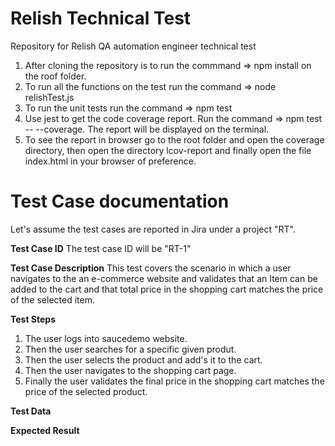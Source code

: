 # Relish Technical Test
Repository for Relish QA automation engineer technical test

1. After cloning the repository is to run the commmand => npm install on the roof folder.
2. To run all the functions on the test run the command => node relishTest.js
3. To run the unit tests run the command => npm test
4. Use jest to get the code coverage report. Run the command => npm test -- --coverage. The report will be displayed on the terminal. 
5. To see the report in browser go to the root folder and open the coverage directory, then open the directory lcov-report and finally open the file index.html in your browser of preference. 

#  Test Case documentation
Let's assume the test cases are reported in Jira under a project "RT". 

**Test Case ID**
The test case ID will be "RT-1"

**Test Case Description**
This test covers the scenario in which a user navigates to the an e-commerce website and validates that an Item can be added to the cart and that total price in the shopping cart matches the price of the selected item. 

**Test Steps**
1. The user logs into saucedemo website.
2. Then the user searches for a specific given produt. 
3. Then the user selects the product and add's it to the cart.
4. Then the user navigates to the shopping cart page.
5. Finally the user validates the final price in the shopping cart matches the price of the selected product. 

**Test Data**

**Expected Result**

